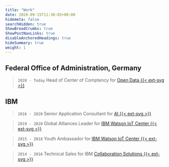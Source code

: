 ```yaml
---
title: "Work"
date: 2020-09-15T11:30:03+00:00
hidemeta: false
searchHidden: true
ShowBreadCrumbs: true
ShowPostNavLinks: true
disableAnchoredHeadings: true
hideSummary: true
weight: 1
---
```

## Federal Office of Administration, Germany

> `2020 - Today` Head of Center of Comptency for [Open Data {{< ext-svg >}}](https://www.bva.bund.de/DE/Services/Behoerden/Beratung/Beratungszentrum/OpenData/opendata_node.html)

## IBM

>`2016 - 2020` Senior Application Consultant for [AI {{< ext-svg >}}](https://www.ibm.com/artificial-intelligence)

> `2019 - 2020` Global Alliances Leader for [IBM Watson IoT Center {{< ext-svg >}}](https://www.ibm.com/internet-of-things/learn/munich-center)

> `2015 - 2018` Youth Ambassador for [IBM Watson IoT Center {{< ext-svg >}}](https://www.ibm.com/internet-of-things/learn/munich-center)

>`2014 - 2016` Technical Sales for IBM [Collaboration Solutions {{< ext-svg >}}](https://newsroom.ibm.com/2018-12-06-HCL-Technologies-to-Acquire-Select-IBM-Software-Products-for-1-8B)
